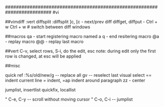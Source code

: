#########################################################################
#vi

##vimdiff 
:vert diffsplit <filename>
:diffsplit <filename>
]c, [c               - next/prev diff
diffget, diffput     - 
Ctrl + w Ctrl + w    # switch between diff windows

##macros
qa - start registering macro named a
q - end resitering macro
@a - replay macro
@@ - replay last macro

##vert
C-v, select rows, S-i, do the edit, esc
note: during edit only the first row is changed, at esc will be applied

##misc

 quick ref 
 :%s/old/new/g  -- replace all 
 gv -- reselect last visual select
 == indent current line
 = indent, =ap indent around paragraph
 zz - center

 jumplist, insertlist
 quickfix, locallist

" C-e, C-y  -- scroll without moving cursor
" C-o, C-i -- jumplist 

